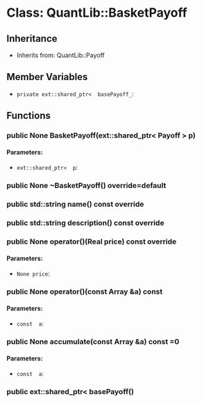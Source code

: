# Class: QuantLib::BasketPayoff

## Inheritance
- Inherits from: QuantLib::Payoff

## Member Variables
- `private ext::shared_ptr<  basePayoff_`: 

## Functions
### public None BasketPayoff(ext::shared_ptr< Payoff > p)

#### Parameters:
- `ext::shared_ptr<  p`: 

### public None ~BasketPayoff() override=default


### public std::string name() const override


### public std::string description() const override


### public None operator()(Real price) const override

#### Parameters:
- `None price`: 

### public None operator()(const Array &a) const

#### Parameters:
- `const  a`: 

### public None accumulate(const Array &a) const =0

#### Parameters:
- `const  a`: 

### public ext::shared_ptr<  basePayoff()


